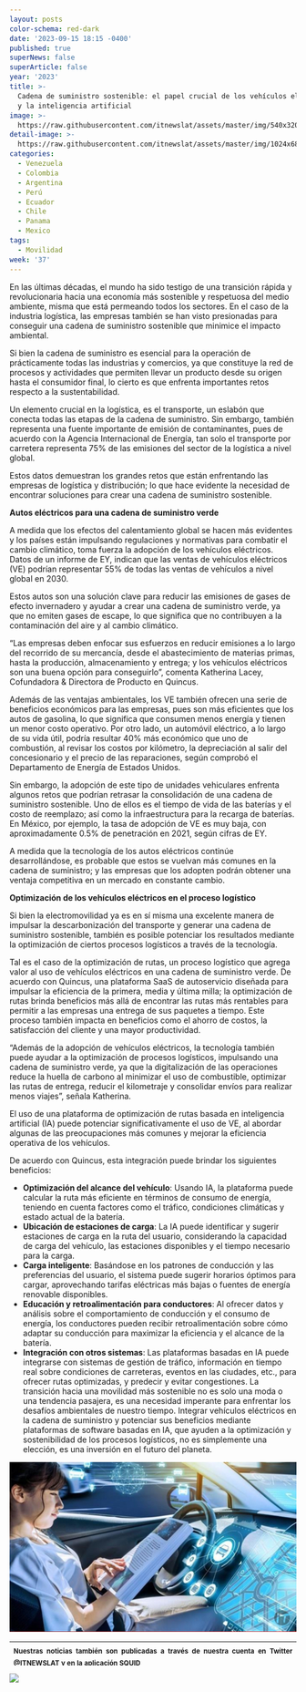 ```yaml
---
layout: posts
color-schema: red-dark
date: '2023-09-15 18:15 -0400'
published: true
superNews: false
superArticle: false
year: '2023'
title: >-
  Cadena de suministro sostenible: el papel crucial de los vehículos eléctricos
  y la inteligencia artificial
image: >-
  https://raw.githubusercontent.com/itnewslat/assets/master/img/540x320/Vehiculo-Autonomo-p.jpg
detail-image: >-
  https://raw.githubusercontent.com/itnewslat/assets/master/img/1024x680/Vehiculo-Autonomo-g.jpg
categories:
  - Venezuela
  - Colombia
  - Argentina
  - Perú
  - Ecuador
  - Chile
  - Panama
  - Mexico
tags:
  - Movilidad
week: '37'
---
```

En las últimas décadas, el mundo ha sido testigo de una transición rápida y revolucionaria hacia una economía más sostenible y respetuosa del medio ambiente, misma que está permeando todos los sectores. En el caso de la industria logística, las empresas también se han visto presionadas para conseguir una cadena de suministro sostenible que minimice el impacto ambiental.

Si bien la cadena de suministro es esencial para la operación de prácticamente todas las industrias y comercios, ya que constituye la red de procesos y actividades que permiten llevar un producto desde su origen hasta el consumidor final, lo cierto es que enfrenta importantes retos respecto a la sustentabilidad.

Un elemento crucial en la logística, es el transporte, un eslabón que conecta todas las etapas de la cadena de suministro. Sin embargo, también representa una fuente importante de emisión de contaminantes, pues de acuerdo con la Agencia Internacional de Energía, tan solo el transporte por carretera representa 75% de las emisiones del sector de la logística a nivel global.

Estos datos demuestran los grandes retos que están enfrentando las empresas de logística y distribución; lo que hace evidente la necesidad de encontrar soluciones para crear una cadena de suministro sostenible. 

**Autos eléctricos para una cadena de suministro verde**

A medida que los efectos del calentamiento global se hacen más evidentes y los países están impulsando regulaciones y normativas para combatir el cambio climático, toma fuerza la adopción de los vehículos eléctricos. Datos de un informe de EY, indican que las ventas de vehículos eléctricos (VE) podrían representar 55% de todas las ventas de vehículos a nivel global en 2030. 

Estos autos son una solución clave para reducir las emisiones de gases de efecto invernadero y ayudar a crear una cadena de suministro verde, ya que no emiten gases de escape, lo que significa que no contribuyen a la contaminación del aire y al cambio climático. 

“Las empresas deben enfocar sus esfuerzos en reducir emisiones a lo largo del recorrido de su mercancía, desde el abastecimiento de materias primas, hasta la producción, almacenamiento y entrega; y los vehículos eléctricos son una buena opción para conseguirlo”, comenta Katherina Lacey, Cofundadora & Directora de Producto en Quincus.

Además de las ventajas ambientales, los VE también ofrecen una serie de beneficios económicos para las empresas, pues son más eficientes que los autos de gasolina, lo que significa que consumen menos energía y tienen un menor costo operativo. Por otro lado, un automóvil eléctrico, a lo largo de su vida útil, podría resultar 40% más económico que uno de combustión, al revisar los costos por kilómetro, la depreciación al salir del concesionario y el precio de las reparaciones, según comprobó el Departamento de Energía de Estados Unidos.

Sin embargo, la adopción de este tipo de unidades vehiculares enfrenta algunos retos que podrían retrasar la consolidación de una cadena de suministro sostenible. Uno de ellos es el tiempo de vida de las baterías y el costo de reemplazo; así como la infraestructura para la recarga de baterías. En México, por ejemplo, la tasa de adopción de VE es muy baja, con aproximadamente 0.5% de penetración en 2021, según cifras de EY.

A medida que la tecnología de los autos eléctricos continúe desarrollándose, es probable que estos se vuelvan más comunes en la cadena de suministro; y las empresas que los adopten podrán obtener una ventaja competitiva en un mercado en constante cambio.

**Optimización de los vehículos eléctricos en el proceso logístico**

Si bien la electromovilidad ya es en sí misma una excelente manera de impulsar la descarbonización del transporte y generar una cadena de suministro sostenible, también es posible potenciar los resultados mediante la optimización de ciertos procesos logísticos a través de la tecnología.

Tal es el caso de la optimización de rutas, un proceso logístico que agrega valor al uso de vehículos eléctricos en una cadena de suministro verde. De acuerdo con Quincus, una plataforma SaaS de autoservicio diseñada para impulsar la eficiencia de la primera, media y última milla; la optimización de rutas brinda beneficios más allá de encontrar las rutas más rentables para permitir a las empresas una entrega de sus paquetes a tiempo. Este proceso también impacta en beneficios como el ahorro de costos, la satisfacción del cliente y una mayor productividad.

“Además de la adopción de vehículos eléctricos, la tecnología también puede ayudar a la optimización de procesos logísticos, impulsando una cadena de suministro verde, ya que la digitalización de las operaciones reduce la huella de carbono al minimizar el uso de combustible, optimizar las rutas de entrega, reducir el kilometraje y consolidar envíos para realizar menos viajes”, señala Katherina.
 
El uso de una plataforma de optimización de rutas basada en inteligencia artificial (IA) puede potenciar significativamente el uso de VE, al abordar algunas de las preocupaciones más comunes y mejorar la eficiencia operativa de los vehículos.

De acuerdo con Quincus, esta integración puede brindar los siguientes beneficios:

- **Optimización del alcance del vehículo**: Usando IA, la plataforma puede calcular la ruta más eficiente en términos de consumo de energía, teniendo en cuenta factores como el tráfico, condiciones climáticas y estado actual de la batería.
- **Ubicación de estaciones de carga**: La IA puede identificar y sugerir estaciones de carga en la ruta del usuario, considerando la capacidad de carga del vehículo, las estaciones disponibles y el tiempo necesario para la carga.
- **Carga inteligente**: Basándose en los patrones de conducción y las preferencias del usuario, el sistema puede sugerir horarios óptimos para cargar, aprovechando tarifas eléctricas más bajas o fuentes de energía renovable disponibles.
- **Educación y retroalimentación para conductores**: Al ofrecer datos y análisis sobre el comportamiento de conducción y el consumo de energía, los conductores pueden recibir retroalimentación sobre cómo adaptar su conducción para maximizar la eficiencia y el alcance de la batería.
- **Integración con otros sistemas**: Las plataformas basadas en IA puede integrarse con sistemas de gestión de tráfico, información en tiempo real sobre condiciones de carreteras, eventos en las ciudades, etc., para ofrecer rutas optimizadas, y predecir y evitar congestiones.
La transición hacia una movilidad más sostenible no es solo una moda o una tendencia pasajera, es una necesidad imperante para enfrentar los desafíos ambientales de nuestro tiempo. Integrar vehículos eléctricos en la cadena de suministro y potenciar sus beneficios mediante plataformas de software basadas en IA, que ayuden a la optimización y sostenibilidad de los procesos logísticos, no es simplemente una elección, es una inversión en el futuro del planeta.

![](https://raw.githubusercontent.com/itnewslat/assets/master/img/540x320/Vehiculo-Autonomo-p.jpg)

<table style="height: 42px;" width="569">
<tbody>
<tr>
<td style="text-align: justify;"><sub><strong>Nuestras noticias también son publicadas a través de nuestra cuenta en Twitter <a href="https://twitter.com/itnewslat?lang=es">@ITNEWSLAT</a> y en la aplicación <a href="https://squidapp.co/en/">SQUID</a></strong></sub></td>
</tr>
</tbody>
</table>

<img src="https://tracker.metricool.com/c3po.jpg?hash=56f88a41e39ab42c063cc51676587a04"/>